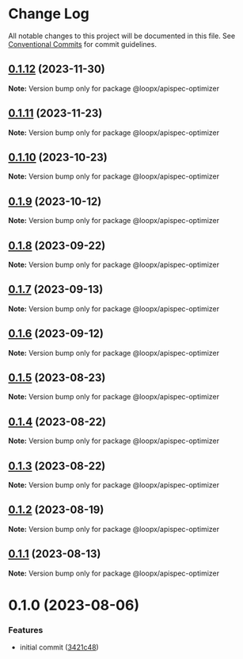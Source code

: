 # Change Log

All notable changes to this project will be documented in this file.
See [Conventional Commits](https://conventionalcommits.org) for commit guidelines.

## [0.1.12](https://github.com/betaly/loopx/compare/@loopx/apispec-optimizer@0.1.11...@loopx/apispec-optimizer@0.1.12) (2023-11-30)

**Note:** Version bump only for package @loopx/apispec-optimizer





## [0.1.11](https://github.com/betaly/loopx/compare/@loopx/apispec-optimizer@0.1.10...@loopx/apispec-optimizer@0.1.11) (2023-11-23)

**Note:** Version bump only for package @loopx/apispec-optimizer





## [0.1.10](https://github.com/betaly/loopx/compare/@loopx/apispec-optimizer@0.1.9...@loopx/apispec-optimizer@0.1.10) (2023-10-23)

**Note:** Version bump only for package @loopx/apispec-optimizer





## [0.1.9](https://github.com/betaly/loopx/compare/@loopx/apispec-optimizer@0.1.8...@loopx/apispec-optimizer@0.1.9) (2023-10-12)

**Note:** Version bump only for package @loopx/apispec-optimizer





## [0.1.8](https://github.com/betaly/loopx/compare/@loopx/apispec-optimizer@0.1.7...@loopx/apispec-optimizer@0.1.8) (2023-09-22)

**Note:** Version bump only for package @loopx/apispec-optimizer





## [0.1.7](https://github.com/betaly/loopx/compare/@loopx/apispec-optimizer@0.1.6...@loopx/apispec-optimizer@0.1.7) (2023-09-13)

**Note:** Version bump only for package @loopx/apispec-optimizer





## [0.1.6](https://github.com/betaly/loopx/compare/@loopx/apispec-optimizer@0.1.5...@loopx/apispec-optimizer@0.1.6) (2023-09-12)

**Note:** Version bump only for package @loopx/apispec-optimizer





## [0.1.5](https://github.com/betaly/loopx/compare/@loopx/apispec-optimizer@0.1.4...@loopx/apispec-optimizer@0.1.5) (2023-08-23)

**Note:** Version bump only for package @loopx/apispec-optimizer





## [0.1.4](https://github.com/betaly/loopx/compare/@loopx/apispec-optimizer@0.1.3...@loopx/apispec-optimizer@0.1.4) (2023-08-22)

**Note:** Version bump only for package @loopx/apispec-optimizer





## [0.1.3](https://github.com/betaly/loopx/compare/@loopx/apispec-optimizer@0.1.2...@loopx/apispec-optimizer@0.1.3) (2023-08-22)

**Note:** Version bump only for package @loopx/apispec-optimizer





## [0.1.2](https://github.com/betaly/loopx/compare/@loopx/apispec-optimizer@0.1.1...@loopx/apispec-optimizer@0.1.2) (2023-08-19)

**Note:** Version bump only for package @loopx/apispec-optimizer





## [0.1.1](https://gitr.net/betaly/loopx/compare/@loopx/apispec-optimizer@0.1.0...@loopx/apispec-optimizer@0.1.1) (2023-08-13)

**Note:** Version bump only for package @loopx/apispec-optimizer





# 0.1.0 (2023-08-06)


### Features

* initial commit ([3421c48](https://gitr.net/betaly/loopx/commits/3421c48046c094d0f6e1e68a2fbf35b5facd6736))
